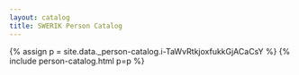 ```yaml
---
layout: catalog
title: SWERIK Person Catalog
---
```

{% assign p = site.data._person-catalog.i-TaWvRtkjoxfukkGjACaCsY %}
{% include person-catalog.html p=p %}

